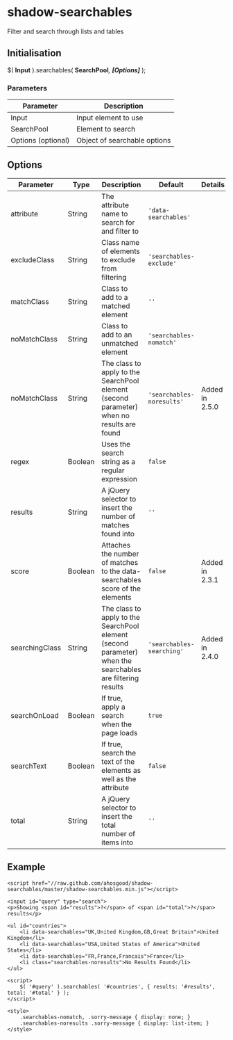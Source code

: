 shadow-searchables
==================

Filter and search through lists and tables



## Initialisation

$( **Input** ).searchables( **SearchPool**_, **[Options]**_ );



### Parameters

Parameter | Description
--- | ---
Input | Input element to use
SearchPool | Element to search
Options (optional) | Object of searchable options



## Options

Parameter | Type | Description | Default | Details
--- | --- | --- | --- | ---
attribute | String | The attribute name to search for and filter to | `'data-searchables'` |
excludeClass | String | Class name of elements to exclude from filtering | `'searchables-exclude'` |
matchClass | String | Class to add to a matched element | `''` |
noMatchClass | String | Class to add to an unmatched element | `'searchables-nomatch'` |
noMatchClass | String | The class to apply to the SearchPool element (second parameter) when no results are found | `'searchables-noresults'` | Added in 2.5.0
regex | Boolean | Uses the search string as a regular expression | `false`
results | String | A jQuery selector to insert the number of matches found into | `''` |
score | Boolean | Attaches the number of matches to the data-searchables score of the elements | `false` | Added in 2.3.1
searchingClass | String | The class to apply to the SearchPool element (second parameter) when the searchables are filtering results | `'searchables-searching'` | Added in 2.4.0
searchOnLoad | Boolean | If true, apply a search when the page loads | `true` |
searchText | Boolean | If true, search the text of the elements as well as the attribute | `false` |
total | String | A jQuery selector to insert the total number of items into | `''` |



## Example

```
<script href="//raw.github.com/ahosgood/shadow-searchables/master/shadow-searchables.min.js"></script>

<input id="query" type="search">
<p>Showing <span id="results">?</span> of <span id="total">?</span> results</p>

<ul id="countries">
	<li data-searchables="UK,United Kingdom,GB,Great Britain">United Kingdom</li>
	<li data-searchables="USA,United States of America">United States</li>
	<li data-searchables="FR,France,Francais">France</li>
	<li class="searchables-noresults">No Results Found</li>
</ul>

<script>
	$( '#query' ).searchables( '#countries', { results: '#results', total: '#total' } );
</script>

<style>
	.searchables-nomatch, .sorry-message { display: none; }
	.searchables-noresults .sorry-message { display: list-item; }
</style>
```
